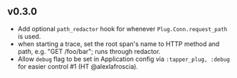 ## v0.3.0 

* Add optional `path_redactor` hook for whenever `Plug.Conn.request_path` is used.
* when starting a trace, set the root span's name to HTTP method and path, e.g. "GET /foo/bar"; runs through redactor.
* Allow `debug` flag to be set in Application config via `:tapper_plug, :debug` for easier control #1 (HT @alexlafroscia).
